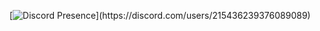 [![Discord Presence](https://lanyard-profile-readme.vercel.app/api/215436239376089089?theme=light&bg=809ecf&animated=false&hideDiscrim=true&borderRadius=30px&idleMessage=Sleeping...)](https://discord.com/users/215436239376089089)

